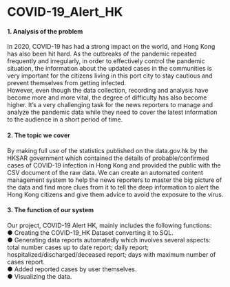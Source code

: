 # COVID-19_Alert_HK

#### **1. Analysis of the problem** 
In 2020, COVID-19 has had a strong impact on the world, and Hong Kong has also been hit hard. As the outbreaks of the pandemic repeated frequently and irregularly, in order to effectively control the pandemic situation, the information about the updated cases in the communities is very important for the citizens living in this port city to stay cautious and prevent themselves from getting infected. <br>
However, even though the data collection, recording and analysis have become more and more vital, the degree of difficulty has also become higher. It’s a very challenging task for the news reporters to manage and analyze the pandemic data while they need to cover the latest information to the audience in a short period of time.<br>

#### **2. The topic we cover**
By making full use of the statistics published on the data.gov.hk by the HKSAR government which contained the details of probable/confirmed cases of COVID-19 infection in Hong Kong and provided the public with the CSV document of the raw data. We can create an automated content management system to help the news reporters to master the big picture of the data and find more clues from it to tell the deep information to alert the Hong Kong citizens and give them advice to avoid the exposure to the virus.

#### **3. The function of our system** <br>
Our project, COVID-19 Alert HK, mainly includes the following functions: <br>
● Creating the COVID-19_HK Dataset converting it to SQL. <br>
● Generating data reports automatedly which involves several aspects: total number  cases up to date report; daily report; hospitalized/discharged/deceased report; days  with maximum number of cases report. <br>
● Added reported cases by user themselves. <br>
● Visualizing the data.  <br>
